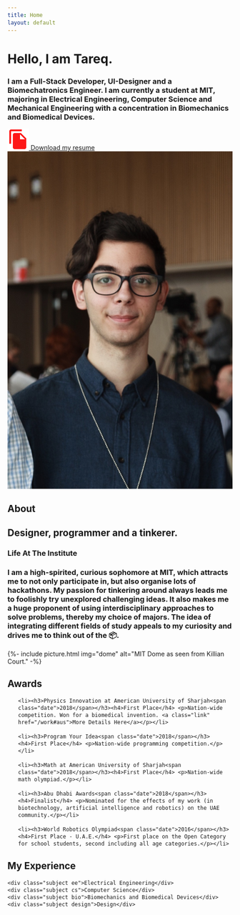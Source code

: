 ```yaml
---
title: Home
layout: default
---
```


<div class="layout">

  <h1 class="huge dark"><span class="pop">Hello,</span> I am Tareq.</h1>

  <h3 class="huge title dark slideInFromLeft">I am a Full-Stack Developer, UI-Designer and a Biomechatronics Engineer. I am currently a student at MIT, majoring in Electrical Engineering, Computer Science and Mechanical Engineering with a concentration in Biomechanics and Biomedical Devices.</h3>

  <div class="right_align">
    <a target="\_blank" href="/uploads/resume.pdf" class="tight"><span class="highlight_on_hover white"><img src="/resources/images/file.svg"> Download my resume</span></a>
  </div>

</div>

<img data-src="/resources/images/portrait.jpg" class="portrait lazy" alt="Picture of Tareq El Dandachi" style="display: none;">

<noscript>
  <img src="/resources/images/portrait.jpg" class="portrait lazy" alt="Picture of Tareq El Dandachi">
</noscript>

<script>
document.addEventListener("DOMContentLoaded", function() {
  var lazyloadImages = document.querySelectorAll("img.lazy");
  var lazyloadThrottleTimeout;

  function lazyload () {
    if(lazyloadThrottleTimeout) {
      clearTimeout(lazyloadThrottleTimeout);
    }

    lazyloadThrottleTimeout = setTimeout(function() {
        var scrollTop = window.pageYOffset;
        lazyloadImages.forEach(function(img) {
            if(img.offsetTop < (window.innerHeight + scrollTop)) {
              img.src = img.dataset.src;
              img.classList.remove('lazy');
              img.style.display = "block";
            }
        });
        if(lazyloadImages.length == 0) {
          document.removeEventListener("scroll", lazyload);
          window.removeEventListener("resize", lazyload);
          window.removeEventListener("orientationChange", lazyload);
        }
    }, 20);
  }

  document.addEventListener("scroll", lazyload);
  window.addEventListener("resize", lazyload);
  window.addEventListener("orientationChange", lazyload);
});
</script>

<div class="layout">

  <h2 class="pretitle">About</h2>
  <h2 class="huge title">
    Designer, programmer and a tinkerer.
  </h2>

  <div class="separator"></div>

  <h3 class="pretitle">Life At The Institute</h3>
  <h3 class="huge photo_paragraph">
    I am a high-spirited, curious sophomore at MIT, which attracts me to not only participate in, but also organise lots of hackathons. My passion for tinkering around always leads me to foolishly try unexplored challenging ideas. It also makes me a huge proponent of using interdisciplinary approaches to solve problems, thereby my choice of majors. The idea of integrating different fields of study appeals to my curiosity and drives me to think out of the 📦.
  </h3>

  {%- include picture.html img="dome" alt="MIT Dome as seen from Killian Court." -%}

  <div class="separator"></div>

  <h2 class="pretitle">Awards</h2>

  <ul>

    <li><h3>Physics Innovation at American University of Sharjah<span class="date">2018</span></h3><h4>First Place</h4> <p>Nation-wide competition. Won for a biomedical invention. <a class="link" href="/work#aus">More Details Here</a></p></li>

    <li><h3>Program Your Idea<span class="date">2018</span></h3><h4>First Place</h4> <p>Nation-wide programming competition.</p></li>

    <li><h3>Math at American University of Sharjah<span class="date">2018</span></h3><h4>First Place</h4> <p>Nation-wide math olympiad.</p></li>

    <li><h3>Abu Dhabi Awards<span class="date">2018</span></h3><h4>Finalist</h4> <p>Nominated for the effects of my work (in biotechnology, artificial intelligence and robotics) on the UAE community.</p></li>

    <li><h3>World Robotics Olympiad<span class="date">2016</span></h3><h4>First Place - U.A.E.</h4> <p>First place on the Open Category for school students, second including all age categories.</p></li>

  </ul>

  <div class="separator"></div>

  <h2 class="pretitle">My Experience</h2>

  <div class="experience_grid">

    <div class="subject ee">Electrical Engineering</div>
    <div class="subject cs">Computer Science</div>
    <div class="subject bio">Biomechanics and Biomedical Devices</div>
    <div class="subject design">Design</div>

  </div>

</div>
